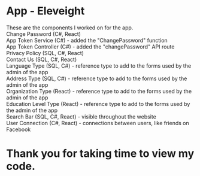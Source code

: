 # App - Eleveight
These are the components I worked on for the app. <br>
Change Password (C#, React) <br>
App Token Service (C#) - added the "ChangePassword" function<br>
App Token Controller (C#) - added the "changePassword" API route<br>
Privacy Policy (SQL, C#, React)<br>
Contact Us (SQL, C#, React)<br>
Language Type (SQL, C#) - reference type to add to the forms used by the admin of the app<br>
Address Type (SQL, C#) - reference type to add to the forms used by the admin of the app<br>
Organization Type (React) - reference type to add to the forms used by the admin of the app<br>
Education Level Type (React) - reference type to add to the forms used by the admin of the app<br>
Search Bar (SQL, C#, React) - visible throughout the website<br>
User Connection (C#, React) - connections between users, like friends on Facebook<br>
# Thank you for taking time to view my code. 
